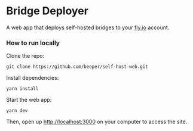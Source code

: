 # Bridge Deployer

A web app that deploys self-hosted bridges to your [fly.io](https://fly.io) account.

### How to run locally

Clone the repo:
```commandline
git clone https://github.com/beeper/self-host-web.git
```

Install dependencies:
```commandline
yarn install
```

Start the web app:
```commandline
yarn dev
```

Then, open up [http://localhost:3000](http://localhost:3000) on your computer to access the site.
